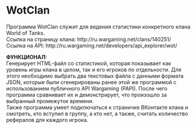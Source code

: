 # WotClan
<p>Программа WotClan служит для ведения статистики конкретного клана World of Tanks.<br>
Ссылка на страницу клана: http://ru.wargaming.net/clans/140251/ <br>
Ссылка на API: http://ru.wargaming.net/developers/api_explorer/wot/ </p>

<p><b>ФУНКЦИОНАЛ:</b><br>
Генерирует HTML-файл со статистикой, которая показывает как уровень игры клана в целом, так и его игроков
по отдельности. Для этого необходимо выбрать два текстовых файла с данными формата JSON, которые были сгенерированы
ранее этой же программой с использованием публичного API Wargaming (PAPI). После чего программа сравнивает их и
демонстрирует, что произошло за выбранный промежуток времени.<br>
Также программа умеет подключаться к страничке ВКонтакте клана и смотреть, кто вступил в группу, а кто нет, а также,
считать количество рефералов для каждого игрока.</p>
